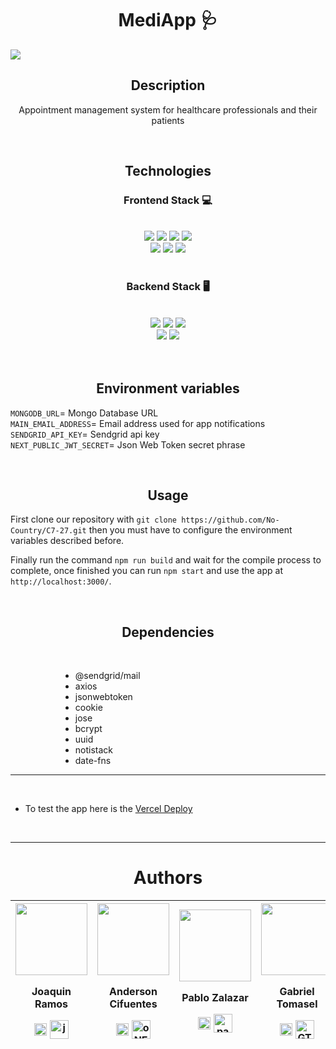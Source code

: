 <h1 align="center">MediApp 🩺</h1>
<p align="center">

[<img src="https://user-images.githubusercontent.com/84481967/197835019-ad81b6c2-3965-45ef-95cb-ab3be80ec108.png">](https://youtu.be/KdFTEiXPj40)

</p>

<h2 align="center"> Description </h2>

<p align="center">
    Appointment management system for healthcare professionals and their patients
</p>

<br>

<h2 align="center"> Technologies </h2>

<h3 align="center"> Frontend Stack 💻 </h3>

<br>

<div align="center">
<img src="https://img.shields.io/badge/next.js-000000?style=for-the-badge&logo=nextdotjs&logoColor=white"/>
<img src="https://img.shields.io/badge/React-20232A?style=for-the-badge&logo=react&logoColor=61DAFB" />
<img src="https://img.shields.io/badge/Material%20Ui-007FFF?style=for-the-badge&logo=mui&logoColor=white" />
<img src="https://img.shields.io/badge/Redux-593D88?style=for-the-badge&logo=redux&logoColor=white" />
</div>
<div align="center">
<img src="https://img.shields.io/badge/HTML5-E34F26?style=for-the-badge&logo=html5&logoColor=white" />
<img src="https://img.shields.io/badge/CSS3-1572B6?style=for-the-badge&logo=css3&logoColor=white" />
<img src="https://img.shields.io/badge/JavaScript-323330?style=for-the-badge&logo=javascript&logoColor=F7DF1E" />
</div>

<br>

<h3 align="center"> Backend Stack 🖥 </h3>

<br>

<div align="center">
<img src="https://img.shields.io/badge/Node%20js-339933?style=for-the-badge&logo=nodedotjs&logoColor=white" />
<img src="https://img.shields.io/badge/Express%20js-000000?style=for-the-badge&logo=express&logoColor=white"/>
<img src="https://img.shields.io/badge/MongoDB-4EA94B?style=for-the-badge&logo=mongodb&logoColor=white" />
</div>
<div align="center">
<img src="https://img.shields.io/badge/Vercel-000000?style=for-the-badge&logo=vercel&logoColor=white" />  
<img src="https://img.shields.io/badge/JWT-000000?style=for-the-badge&logo=JSON%20web%20tokens&logoColor=white" />
</div>

<br>
<br>

<div align="center">
<h2>Environment variables</h2>
</div>

`MONGODB_URL`= Mongo Database URL<br>
`MAIN_EMAIL_ADDRESS`= Email address used for app notifications<br>
`SENDGRID_API_KEY`= Sendgrid api key<br>
`NEXT_PUBLIC_JWT_SECRET`= Json Web Token secret phrase


<br>

<div align="center">
<h2>Usage</h2>
</div>

First clone our repository with `git clone https://github.com/No-Country/C7-27.git` then you must have to configure the environment variables described before.
&nbsp;

Finally run the command `npm run build` and wait for the compile process to complete, once finished you can run `npm start` and use the app at `http://localhost:3000/`.

<br>

<div align="center">
<h2>Dependencies</h2>
</div>

<br>

<dl>
    <dd>
        <dl>
            <dd>
                <ul>
                    <li>@sendgrid/mail</li>
                    <li>axios</li>
                    <li>jsonwebtoken</li>
                    <li>cookie</li>
                    <li>jose</li>
                    <li>bcrypt</li>
                    <li>uuid</li>
                    <li>notistack</li>
                    <li>date-fns</li>
                </ul>
            </dd>
        </dl>
    </dd>
</dl>

---

<br>

* To test the app here is the [Vercel Deploy](https://mediapp-blush.vercel.app)

<br>

---

<h1 align="center"> Authors </h1>

<div align="center">

| [<img src="https://github.com/joardev.png?size=115" width="115">](https://github.com/joardev)<br><p>Joaquin Ramos</p><a href="https://www.linkedin.com/in/joardev/" rel="nofollow"><img align="center" src="https://raw.githubusercontent.com/rahuldkjain/github-profile-readme-generator/master/src/images/icons/Social/linked-in-alt.svg" alt="https://www.linkedin.com/in/joardev/" height="20" width="20" style="max-width: 100%;"></a>&nbsp;<a href="https://github.com/joardev" rel="nofollow"><img align="center" src="https://animejs.com/documentation/assets/img/icons/icon-github.svg" alt="joardev" height="30" width="30" style="max-width: 100%;"></a> | [<img  src="https://github.com/oNEOBYTEo.png?size=115" width="115">](https://github.com/oNEOBYTEo)<br><p>Anderson Cifuentes</p><a href="https://www.linkedin.com/in/anderson-cifuentes-b380a7231" rel="nofollow"><img align="center" src="https://raw.githubusercontent.com/rahuldkjain/github-profile-readme-generator/master/src/images/icons/Social/linked-in-alt.svg" alt="https://www.linkedin.com/in/&anderson-cifuentes-b380a7231" height="20" width="20" style="max-width: 100%;"></a>&nbsp;<a href="https://github.com/oNEOBYTEo" rel="nofollow"><img align="center" src="https://animejs.com/documentation/assets/img/icons/icon-github.svg" alt="oNEOBYTEo" height="30" width="30" style="max-width: 100%;"></a> | [<img  src="https://github.com/pablo-zalazar.png?size=115" width="115">](https://github.com/pablo-zalazar)<br><p>Pablo Zalazar</p><a href="https://www.linkedin.com/in/pablozalazar/" rel="nofollow"><img align="center" src="https://raw.githubusercontent.com/rahuldkjain/github-profile-readme-generator/master/src/images/icons/Social/linked-in-alt.svg" alt="https://www.linkedin.com/in/pablozalazar/" height="20" width="20" style="max-width: 100%;"></a>&nbsp;<a href="https://github.com/pablo-zalazar" rel="nofollow"><img align="center" src="https://animejs.com/documentation/assets/img/icons/icon-github.svg" alt="pablo-zalazar" height="30" width="30" style="max-width: 100%;"></a> | [<img  src="https://github.com/GTomasel.png?size=115" width="115">](https://github.com/GTomasel)<br><p>Gabriel Tomasel</p><a href="https://www.linkedin.com/in/gabrieltomasel/" rel="nofollow"><img align="center" src="https://raw.githubusercontent.com/rahuldkjain/github-profile-readme-generator/master/src/images/icons/Social/linked-in-alt.svg" alt="https://www.linkedin.com/in/gabrieltomasel/" height="20" width="20" style="max-width: 100%;"></a>&nbsp;<a href="https://github.com/GTomasel" rel="nofollow"><img align="center" src="https://animejs.com/documentation/assets/img/icons/icon-github.svg" alt="GTomasel" height="30" width="30" style="max-width: 100%;"></a> |
| :------------------------------------------------------------------------------------------------------------------------------------------------------------------------------------------------------------------------------------------------------------------------------------------------------------------------------------------------------------------------------------------------------------------------------------------------------------------------------------------------------------------------------------------------------------------------------------------------------------------------------------------------------------------: | :-------------------------------------------------------------------------------------------------------------------------------------------------------------------------------------------------------------------------------------------------------------------------------------------------------------------------------------------------------------------------------------------------------------------------------------------------------------------------------------------------------------------------------------------------------------------------------------------------------------------------------------------------------------------------------------------------------------------------: | :-----------------------------------------------------------------------------------------------------------------------------------------------------------------------------------------------------------------------------------------------------------------------------------------------------------------------------------------------------------------------------------------------------------------------------------------------------------------------------------------------------------------------------------------------------------------------------------------------------------------------------------------------------------------------------------------------------: | :---------------------------------------------------------------------------------------------------------------------------------------------------------------------------------------------------------------------------------------------------------------------------------------------------------------------------------------------------------------------------------------------------------------------------------------------------------------------------------------------------------------------------------------------------------------------------------------------------------------------------------------------------------------------------------------: |

</div>
